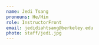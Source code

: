 ```yaml
---
name: Jedi Tsang
pronouns: He/Him
role: InstructorFront
email: jedidiahtsang@berkeley.edu
photo: staff/jedi.jpg
---
```

